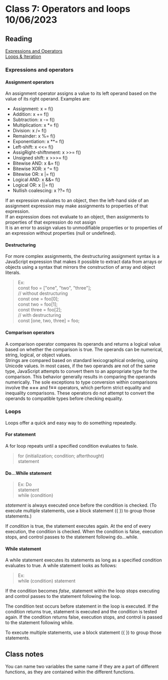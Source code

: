 # Class 7: Operators and loops 10/06/2023

## Reading
[Expressions and Operators](https://developer.mozilla.org/en-US/docs/Web/JavaScript/Guide/Expressions_and_Operators)   
[Loops & Iteration](https://developer.mozilla.org/en-US/docs/Web/JavaScript/Guide/Loops_and_iteration)  

### Expressions and operators
#### Assignment operators
An assignment operator assigns a value to its left operand based on the value of its right operand. 
Examples are: 
- Assignment: x = f()
- Addition:  x += f()
- Subtraction: x -= f()
- Multiplication: x *= f()
- Division: x /= f()
- Remainder: x %= f()
- Exponentiation: x **= f()
- Left-shift: x <<= f()
- AssigRight-shiftnment: x >>= f()
- Unsigned shift: x >>>= f()
- Bitewise AND: x &= f()
- Bitewise XOR: x ^= f()
- Bitewise OR: x |= f()
- Logical AND: x &&= f()
- Logical OR: x ||= f()
- Nullish coalescing: x ??= f()

If an expression evaluates to an object, then the left-hand side of an assignment expression may make assignments to properties of that expression.  
If an expression does not evaluate to an object, then assignments to properties of that expression do not assign  
It is an error to assign values to unmodifiable properties or to properties of an expression without properties (null or undefined).

#### Destructuring
For more complex assignments, the destructuring assignment syntax is a JavaScript expression that makes it possible to extract data from arrays or objects using a syntax that mirrors the construction of array and object literals.  
>Ex:  
const foo = ["one", "two", "three"];  
// without destructuring  
const one = foo[0];  
const two = foo[1];  
const three = foo[2];  
// with destructuring  
const [one, two, three] = foo;  

#### Comparison operators
A comparison operator compares its operands and returns a logical value based on whether the comparison is true. The operands can be numerical, string, logical, or object values.  
Strings are compared based on standard lexicographical ordering, using Unicode values. In most cases, if the two operands are not of the same type, JavaScript attempts to convert them to an appropriate type for the comparison. This behavior generally results in comparing the operands numerically. The sole exceptions to type conversion within comparisons involve the **===** and **!==** operators, which perform strict equality and inequality comparisons. These operators do not attempt to convert the operands to compatible types before checking equality.

### Loops
Loops offer a quick and easy way to do something repeatedly.
#### For statement
A for loop repeats until a specified condition evaluates to fasle. 
> for (initialization; condition; afterthought)  
  statement

#### Do...While statement
>Ex:
Do  
statement  
while (condition)

*statement* is always executed once before the condition is checked. (To execute multiple statements, use a block statement ({ }) to group those statements.)

If *condition* is true, the statement executes again. At the end of every execution, the condition is checked. When the condition is false, execution stops, and control passes to the statement following do...while.

#### While statement
A while statement executes its statements as long as a specified condition evaluates to true. A while statement looks as follows:

>Ex:  
while (condition)
  statement  

If the condition becomes *false*, statement within the loop stops executing and control passes to the statement following the loop.

The condition test occurs before statement in the loop is executed. If the condition returns true, statement is executed and the condition is tested again. If the condition returns false, execution stops, and control is passed to the statement following while.

To execute multiple statements, use a block statement ({ }) to group those statements.

## Class notes
You can name two variables the same name if they are a part of different functions, as they are contained wihin the different functions. 
